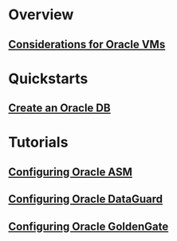 # Overview
## [Considerations for Oracle VMs](oracle-considerations.md)
# Quickstarts
## [Create an Oracle DB](oracle-database-quick-create.md) 
# Tutorials
## [Configuring Oracle ASM](configure-oracle-asm.md)
## [Configuring Oracle DataGuard](configure-oracle-dataguard.md)
## [Configuring Oracle GoldenGate](configure-oracle-golden-gate.md)

